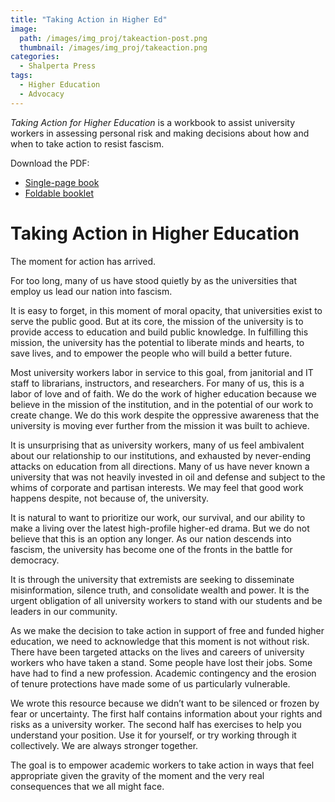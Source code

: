 ```yaml
---
title: "Taking Action in Higher Ed"
image: 
  path: /images/img_proj/takeaction-post.png
  thumbnail: /images/img_proj/takeaction.png
categories:
  - Shalperta Press
tags:
  - Higher Education
  - Advocacy
---
```


*Taking Action for Higher Education* is a workbook to assist university workers in assessing personal risk and making decisions about how and when to take action to resist fascism.


Download the PDF:
* [Single-page book](/pdf/TakingActionHE_2025.pdf)
* [Foldable booklet](/pdf/TakingActionHE_2025_print.pdf)

# Taking Action in Higher Education

The moment for action has arrived.

For too long, many of us have stood quietly by as the universities that employ us lead our nation into fascism.

It is easy to forget, in this moment of moral opacity, that universities exist to serve the public good. But at its core, the mission of the university is to provide access to education and build public knowledge. In fulfilling this mission, the university has the potential to liberate minds and hearts, to save lives, and to empower the people who will build a better future.

Most university workers labor in service to this goal, from janitorial and IT staff to librarians, instructors, and researchers. For many of us, this is a labor of love and of faith. We do the work of higher education because we believe in the mission of the institution, and in the potential of our work to create change. We do this work despite the oppressive awareness that the university is moving ever further from the mission it was built to achieve.

It is unsurprising that as university workers, many of us feel ambivalent about our relationship to our institutions, and exhausted by never-ending attacks on education from all directions. Many of us have never known a university that was not heavily invested in oil and defense and subject to the whims of corporate and partisan interests. We may feel that good work happens despite, not because of, the university.

It is natural to want to prioritize our work, our survival, and our ability to make a living over the latest high-profile higher-ed drama. But we do not believe that this is an option any longer. As our nation descends into fascism, the university has become one of the fronts in the battle for democracy. 

It is through the university that extremists are seeking to disseminate misinformation, silence truth, and consolidate wealth and power. It is the urgent obligation of all university workers to stand with our students and be leaders in our community.

As we make the decision to take action in support of free and funded higher education, we need to acknowledge that this moment is not without risk. There have been targeted attacks on the lives and careers of university workers who have taken a stand. Some people have lost their jobs. Some have had to find a new profession. Academic contingency and the erosion of tenure protections have made some of us particularly vulnerable.

We wrote this resource because we didn’t want to be silenced or frozen by fear or uncertainty. The first half contains information about your rights and risks as a university worker. The second half has exercises to help you understand your position. Use it for yourself, or try working through it collectively. We are always stronger together.

The goal is to empower academic workers to take action in ways that feel appropriate given the gravity of the moment and the very real consequences that we all might face.


